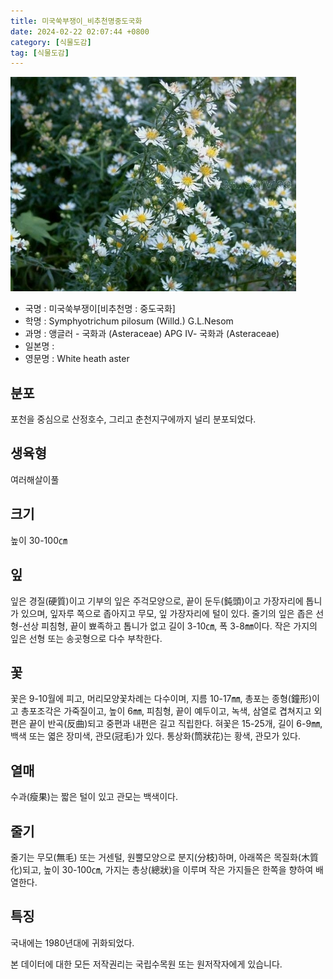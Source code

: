 ```yaml
---
title: 미국쑥부쟁이_비추천명중도국화
date: 2024-02-22 02:07:44 +0800
category: [식물도감]
tag: [식물도감]
---
```




![미국쑥부쟁이[비추천명 : 중도국화]](/assets/img/fileUpload/plants/basic/Compositae/Aster/2480/1_th2.JPG)
- 국명 : 미국쑥부쟁이[비추천명 : 중도국화]
- 학명 : Symphyotrichum pilosum (Willd.) G.L.Nesom
- 과명 : 앵글러 - 국화과 (Asteraceae) APG Ⅳ- 국화과 (Asteraceae)
- 일본명 : 
- 영문명 : White heath aster


## 분포
포천을 중심으로 산정호수, 그리고 춘천지구에까지 널리 분포되었다.
## 생육형
여러해살이풀 
## 크기
높이 30-100㎝
## 잎
잎은 경질(硬質)이고 기부의 잎은 주걱모양으로, 끝이 둔두(鈍頭)이고 가장자리에 톱니가 있으며, 잎자루 쪽으로 좁아지고 무모, 잎 가장자리에 털이 있다. 줄기의 잎은 좁은 선형-선상 피침형, 끝이 뾰족하고 톱니가 없고 길이 3-10㎝, 폭 3-8㎜이다. 작은 가지의 잎은 선형 또는 송곳형으로 다수 부착한다.
## 꽃
꽃은 9-10월에 피고, 머리모양꽃차례는 다수이며, 지름 10-17㎜, 총포는 종형(鐘形)이고 총포조각은 가죽질이고, 높이 6㎜, 피침형, 끝이 예두이고, 녹색, 삼열로 겹쳐지고 외편은 끝이 반곡(反曲)되고 중편과 내편은 길고 직립한다. 혀꽃은 15-25개, 길이 6-9㎜, 백색 또는 엷은 장미색, 관모(冠毛)가 있다. 통상화(筒狀花)는 황색, 관모가 있다.
## 열매
수과(瘦果)는 짧은 털이 있고 관모는 백색이다.
## 줄기
줄기는 무모(無毛) 또는 거센털, 원뿔모양으로 분지(分枝)하며, 아래쪽은 목질화(木質化)되고, 높이 30-100㎝, 가지는 총상(總狀)을 이루며 작은 가지들은 한쪽을 향하여 배열한다.
## 특징
국내에는 1980년대에 귀화되었다.






본 데이터에 대한 모든 저작권리는 국립수목원 또는 원저작자에게 있습니다.
